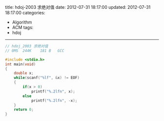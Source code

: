 title: hdoj-2003 求绝对值
date: 2012-07-31 18:17:00
updated: 2012-07-31 18:17:00
categories:
  - Algorithm
  - ACM
tags:
  - hdoj
---

```c
// hdoj_2003 求绝对值
// 0MS	244K	181 B	GCC

#include <stdio.h>
int main(void)
{
	double x;
	while(scanf("%lf", &x) != EOF)
	{
		if(x > 0)
			printf("%.2lfn", x);
		else
			printf("%.2lfn", -x);
	}
	return 0;
}
```
